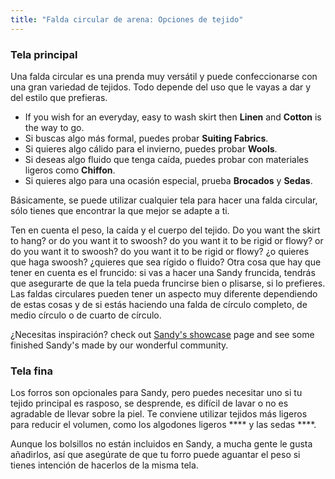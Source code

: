 ```yaml
---
title: "Falda circular de arena: Opciones de tejido"
---
```


### Tela principal

Una falda circular es una prenda muy versátil y puede confeccionarse con una gran variedad de tejidos. Todo depende del uso que le vayas a dar y del estilo que prefieras.

- If you wish for an everyday, easy to wash skirt then **Linen** and **Cotton** is the way to go.
- Si buscas algo más formal, puedes probar **Suiting Fabrics**.
- Si quieres algo cálido para el invierno, puedes probar **Wools**.
- Si deseas algo fluido que tenga caída, puedes probar con materiales ligeros como **Chiffon**.
- Si quieres algo para una ocasión especial, prueba **Brocados** y **Sedas**.

Básicamente, se puede utilizar cualquier tela para hacer una falda circular, sólo tienes que encontrar la que mejor se adapte a ti.

<Tip>

Ten en cuenta el peso, la caída y el cuerpo del tejido. Do you want the skirt to hang? or do you want it to swoosh? do you want it to be rigid or flowy? or do you want it to swoosh? do you want it to be rigid or flowy? ¿o quieres que haga swoosh? ¿quieres que sea rígido o fluido?
Otra cosa que hay que tener en cuenta es el fruncido: si vas a hacer una Sandy fruncida, tendrás que asegurarte de que la tela pueda fruncirse bien o plisarse, si lo prefieres.
Las faldas circulares pueden tener un aspecto muy diferente dependiendo de estas cosas y de si estás haciendo una falda de círculo completo, de medio círculo o de cuarto de círculo.

</Tip>

<Note>

¿Necesitas inspiración? check out [Sandy's showcase](/showcase#filter="sandy") page and see some finished Sandy's made by our wonderful community.

</Note>

### Tela fina

Los forros son opcionales para Sandy, pero puedes necesitar uno si tu tejido principal es rasposo, se desprende, es difícil de lavar o no es agradable de llevar sobre la piel. Te conviene utilizar tejidos más ligeros para reducir el volumen, como los algodones ligeros **** y las sedas ****.

<Note>

Aunque los bolsillos no están incluidos en Sandy, a mucha gente le gusta añadirlos, así que asegúrate de que tu forro puede aguantar el peso si tienes intención de hacerlos de la misma tela.

</Note>
